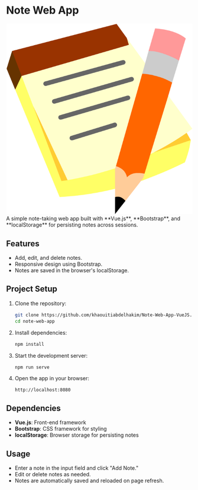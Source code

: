 # Note Web App

<img src="https://github.com/khaouitiabdelhakim/Note-Web-App-VueJS/blob/master/src/assets/logo.png"/>
A simple note-taking web app built with **Vue.js**, **Bootstrap**, and **localStorage** for persisting notes across sessions.

## Features

- Add, edit, and delete notes.
- Responsive design using Bootstrap.
- Notes are saved in the browser's localStorage.

## Project Setup

1. Clone the repository:

   ```bash
   git clone https://github.com/khaouitiabdelhakim/Note-Web-App-VueJS.git
   cd note-web-app
   ```

2. Install dependencies:

   ```bash
   npm install
   ```

3. Start the development server:

   ```bash
   npm run serve
   ```

4. Open the app in your browser:

   ```
   http://localhost:8080
   ```

## Dependencies

- **Vue.js**: Front-end framework
- **Bootstrap**: CSS framework for styling
- **localStorage**: Browser storage for persisting notes

## Usage

- Enter a note in the input field and click "Add Note."
- Edit or delete notes as needed.
- Notes are automatically saved and reloaded on page refresh.
